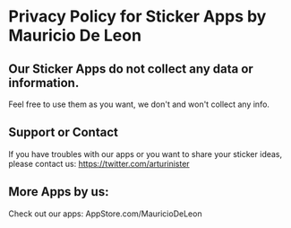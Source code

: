 # Privacy Policy for Sticker Apps by Mauricio De Leon

## Our Sticker Apps do not collect any data or information.
Feel free to use them as you want, we don't and won't collect any info.

## Support or Contact
If you have troubles with our apps or you want to share your sticker ideas, please contact us: https://twitter.com/arturinister

## More Apps by us:
Check out our apps: AppStore.com/MauricioDeLeon
